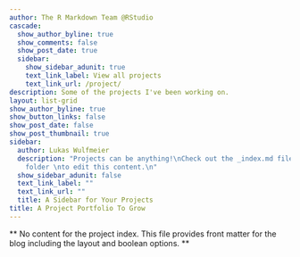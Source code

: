 ```yaml
---
author: The R Markdown Team @RStudio
cascade:
  show_author_byline: true
  show_comments: false
  show_post_date: true
  sidebar:
    show_sidebar_adunit: true
    text_link_label: View all projects
    text_link_url: /project/
description: Some of the projects I've been working on.
layout: list-grid
show_author_byline: true
show_button_links: false
show_post_date: false
show_post_thumbnail: true
sidebar:
  author: Lukas Wulfmeier
  description: "Projects can be anything!\nCheck out the _index.md file in the /project
    folder \nto edit this content.\n"
  show_sidebar_adunit: false
  text_link_label: ""
  text_link_url: ""
  title: A Sidebar for Your Projects
title: A Project Portfolio To Grow
---
```


** No content for the project index. This file provides front matter for the blog including the layout and boolean options. **
